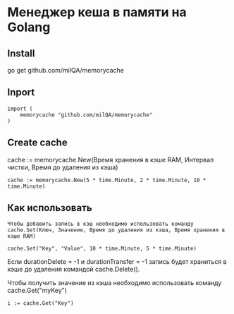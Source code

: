 # Менеджер кеша в памяти на Golang



## Install

  go get github.com/milQA/memorycache


## Inport

	import (
		memorycache "github.com/milQA/memorycache"
	)

## Create cache

  cache := memorycache.New(Время хранения в кэше RAM, Интервал чистки, Время до удаления из кэша)

	cache := memorycache.New(5 * time.Minute, 2 * time.Minute, 10 * time.Minute)


## Как использовать

	Чтобы добавить запись в кэш необходимо использовать команду cache.Set(Ключ, Значение, Время до удаления из кэша, Время хранения в кэше RAM)

	cache.Set("Key", "Value", 10 * time.Minute, 5 * time.Minute)

  Если durationDelete = -1 и durationTransfer = -1 запись будет храниться в кэше до удаления командой cache.Delete().

  Чтобы получить значение из кэша необходимо использовать команду cache.Get("myKey")

	i := cache.Get("Key")
